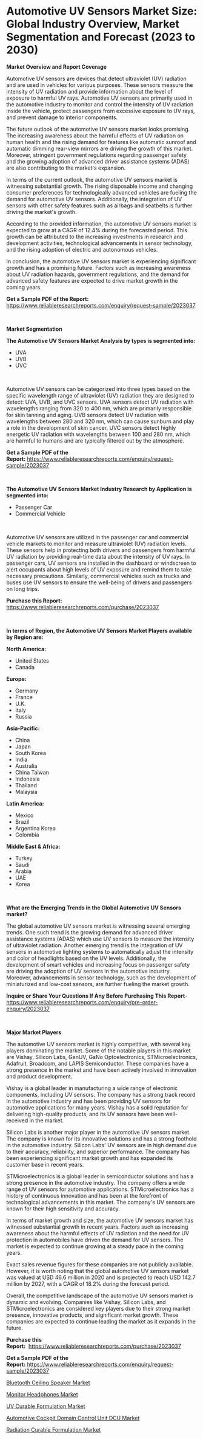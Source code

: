 <p><h1>Automotive UV Sensors Market Size: Global Industry Overview, Market Segmentation and Forecast (2023 to 2030)</h1></p><p><strong>Market Overview and Report Coverage</strong></p>
<p><p>Automotive UV sensors are devices that detect ultraviolet (UV) radiation and are used in vehicles for various purposes. These sensors measure the intensity of UV radiation and provide information about the level of exposure to harmful UV rays. Automotive UV sensors are primarily used in the automotive industry to monitor and control the intensity of UV radiation inside the vehicle, protect passengers from excessive exposure to UV rays, and prevent damage to interior components.</p><p>The future outlook of the automotive UV sensors market looks promising. The increasing awareness about the harmful effects of UV radiation on human health and the rising demand for features like automatic sunroof and automatic dimming rear-view mirrors are driving the growth of this market. Moreover, stringent government regulations regarding passenger safety and the growing adoption of advanced driver assistance systems (ADAS) are also contributing to the market's expansion.</p><p>In terms of the current outlook, the automotive UV sensors market is witnessing substantial growth. The rising disposable income and changing consumer preferences for technologically advanced vehicles are fueling the demand for automotive UV sensors. Additionally, the integration of UV sensors with other safety features such as airbags and seatbelts is further driving the market's growth.</p><p>According to the provided information, the automotive UV sensors market is expected to grow at a CAGR of 12.4% during the forecasted period. This growth can be attributed to the increasing investments in research and development activities, technological advancements in sensor technology, and the rising adoption of electric and autonomous vehicles.</p><p>In conclusion, the automotive UV sensors market is experiencing significant growth and has a promising future. Factors such as increasing awareness about UV radiation hazards, government regulations, and the demand for advanced safety features are expected to drive market growth in the coming years.</p></p>
<p><strong>Get a Sample PDF of the Report:</strong> <a href="https://www.reliableresearchreports.com/enquiry/request-sample/2023037">https://www.reliableresearchreports.com/enquiry/request-sample/2023037</a></p>
<p>&nbsp;</p>
<p><strong>Market Segmentation</strong></p>
<p><strong>The Automotive UV Sensors Market Analysis by types is segmented into:</strong></p>
<p><ul><li>UVA</li><li>UVB</li><li>UVC</li></ul></p>
<p>&nbsp;</p>
<p><p>Automotive UV sensors can be categorized into three types based on the specific wavelength range of ultraviolet (UV) radiation they are designed to detect: UVA, UVB, and UVC sensors. UVA sensors detect UV radiation with wavelengths ranging from 320 to 400 nm, which are primarily responsible for skin tanning and aging. UVB sensors detect UV radiation with wavelengths between 280 and 320 nm, which can cause sunburn and play a role in the development of skin cancer. UVC sensors detect highly energetic UV radiation with wavelengths between 100 and 280 nm, which are harmful to humans and are typically filtered out by the atmosphere.</p></p>
<p><strong>Get a Sample PDF of the Report:</strong>&nbsp;<a href="https://www.reliableresearchreports.com/enquiry/request-sample/2023037">https://www.reliableresearchreports.com/enquiry/request-sample/2023037</a></p>
<p>&nbsp;</p>
<p><strong>The Automotive UV Sensors Market Industry Research by Application is segmented into:</strong></p>
<p><ul><li>Passenger Car</li><li>Commercial Vehicle</li></ul></p>
<p>&nbsp;</p>
<p><p>Automotive UV sensors are utilized in the passenger car and commercial vehicle markets to monitor and measure ultraviolet (UV) radiation levels. These sensors help in protecting both drivers and passengers from harmful UV radiation by providing real-time data about the intensity of UV rays. In passenger cars, UV sensors are installed in the dashboard or windscreen to alert occupants about high levels of UV exposure and remind them to take necessary precautions. Similarly, commercial vehicles such as trucks and buses use UV sensors to ensure the well-being of drivers and passengers on long trips.</p></p>
<p><strong>Purchase this Report:</strong>&nbsp; <a href="https://www.reliableresearchreports.com/purchase/2023037">https://www.reliableresearchreports.com/purchase/2023037</a></p>
<p>&nbsp;</p>
<p><strong>In terms of Region, the Automotive UV Sensors Market Players available by Region are:</strong></p>
<p>
    <p> <strong> North America: </strong>
        <ul>
            <li>United States</li>
            <li>Canada</li>
        </ul>
        </p> 
    <p> <strong> Europe: </strong>
        <ul>
            <li>Germany</li>
            <li>France</li>
            <li>U.K.</li>
            <li>Italy</li>
            <li>Russia</li>
        </ul>
        </p> 
    <p> <strong> Asia-Pacific: </strong>
        <ul>
            <li>China</li>
            <li>Japan</li>
            <li>South Korea</li>
            <li>India</li>
            <li>Australia</li>
            <li>China Taiwan</li>
            <li>Indonesia</li>
            <li>Thailand</li>
            <li>Malaysia</li>
        </ul>
        </p> 
    <p> <strong> Latin America: </strong>
        <ul>
            <li>Mexico</li>
            <li>Brazil</li>
            <li>Argentina Korea</li>
            <li>Colombia</li>
        </ul>
        </p> 
    <p> <strong> Middle East & Africa: </strong>
        <ul>
            <li>Turkey</li>
            <li>Saudi</li>
            <li>Arabia</li>
            <li>UAE</li>
            <li>Korea</li>
        </ul>
    </p>
    </p>
<p>&nbsp;</p>
<p><strong>What are the Emerging Trends in the Global Automotive UV Sensors market?</strong></p>
<p><p>The global automotive UV sensors market is witnessing several emerging trends. One such trend is the growing demand for advanced driver assistance systems (ADAS) which use UV sensors to measure the intensity of ultraviolet radiation. Another emerging trend is the integration of UV sensors in automotive lighting systems to automatically adjust the intensity and color of headlights based on the UV levels. Additionally, the development of smart vehicles and increasing focus on passenger safety are driving the adoption of UV sensors in the automotive industry. Moreover, advancements in sensor technology, such as the development of miniaturized and low-cost sensors, are further fueling the market growth.</p></p>
<p><strong>Inquire or Share Your Questions If Any Before Purchasing This Report</strong>- <a href="https://www.reliableresearchreports.com/enquiry/pre-order-enquiry/2023037">https://www.reliableresearchreports.com/enquiry/pre-order-enquiry/2023037</a></p>
<p>&nbsp;</p>
<p><strong>Major Market Players</strong></p>
<p><p>The automotive UV sensors market is highly competitive, with several key players dominating the market. Some of the notable players in this market are Vishay, Silicon Labs, GenUV, GaNo Optoelectronics, STMicroelectronics, Adafruit, Broadcom, and LAPIS Semiconductor. These companies have a strong presence in the market and have been actively involved in innovation and product development.</p><p>Vishay is a global leader in manufacturing a wide range of electronic components, including UV sensors. The company has a strong track record in the automotive industry and has been providing UV sensors for automotive applications for many years. Vishay has a solid reputation for delivering high-quality products, and its UV sensors have been well-received in the market.</p><p>Silicon Labs is another major player in the automotive UV sensors market. The company is known for its innovative solutions and has a strong foothold in the automotive industry. Silicon Labs' UV sensors are in high demand due to their accuracy, reliability, and superior performance. The company has been experiencing significant market growth and has expanded its customer base in recent years.</p><p>STMicroelectronics is a global leader in semiconductor solutions and has a strong presence in the automotive industry. The company offers a wide range of UV sensors for automotive applications. STMicroelectronics has a history of continuous innovation and has been at the forefront of technological advancements in this market. The company's UV sensors are known for their high sensitivity and accuracy.</p><p>In terms of market growth and size, the automotive UV sensors market has witnessed substantial growth in recent years. Factors such as increasing awareness about the harmful effects of UV radiation and the need for UV protection in automobiles have driven the demand for UV sensors. The market is expected to continue growing at a steady pace in the coming years.</p><p>Exact sales revenue figures for these companies are not publicly available. However, it is worth noting that the global automotive UV sensors market was valued at USD 46.6 million in 2020 and is projected to reach USD 142.7 million by 2027, with a CAGR of 18.2% during the forecast period.</p><p>Overall, the competitive landscape of the automotive UV sensors market is dynamic and evolving. Companies like Vishay, Silicon Labs, and STMicroelectronics are considered key players due to their strong market presence, innovative products, and significant market growth. These companies are expected to continue leading the market as it expands in the future.</p></p>
<p><strong>Purchase this Report:</strong>&nbsp;&nbsp;<a href="https://www.reliableresearchreports.com/purchase/2023037">https://www.reliableresearchreports.com/purchase/2023037</a></p>
<p></p>
<p><strong>Get a Sample PDF of the Report:</strong>&nbsp;<a href="https://www.reliableresearchreports.com/enquiry/request-sample/2023037">https://www.reliableresearchreports.com/enquiry/request-sample/2023037</a></p>
<p><p><a href="https://www.linkedin.com/pulse/bluetooth-ceiling-speaker-market-size-growth-forecast-fuiwe/">Bluetooth Ceiling Speaker Market</a></p><p><a href="https://www.linkedin.com/pulse/decoding-monitor-headphones-market-deep-dive-latest-trends-glnwe/">Monitor Headphones Market</a></p><p><a href="https://medium.com/@gerardowolf/decoding-uv-curable-formulation-market-metrics-market-share-trends-and-growth-patterns-ea414c3d3b5d">UV Curable Formulation Market</a></p><p><a href="https://github.com/aasishrp01/Market-Research-Report-List-1/blob/main/automotive-cockpit-domain-control-unit-dcu-market.md">Automotive Cockpit Domain Control Unit DCU Market</a></p><p><a href="https://medium.com/@ravenrussel2023/radiation-curable-formulation-market-size-cagr-trends-2024-2030-0789cee4f740">Radiation Curable Formulation Market</a></p></p>